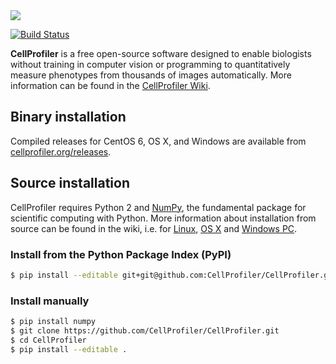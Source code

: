 <img src="http://i.imgur.com/WMFG0fo.png">

[![Build Status](https://img.shields.io/travis/CellProfiler/CellProfiler/master.svg)](https://travis-ci.org/CellProfiler/CellProfiler)

**CellProfiler** is a free open-source software designed to enable biologists without training in computer vision or programming to quantitatively measure phenotypes from thousands of images automatically. More information can be found in the [CellProfiler Wiki](https://github.com/CellProfiler/CellProfiler/wiki).

## Binary installation

Compiled releases for CentOS 6, OS X, and Windows are available from [cellprofiler.org/releases](http://cellprofiler.org/releases/).

## Source installation

CellProfiler requires Python 2 and [NumPy](http://www.numpy.org/), the fundamental package for scientific computing with Python. More information about installation from source can be found in the wiki, i.e. for [Linux](https://github.com/CellProfiler/CellProfiler/wiki/Source-installation-(Linux)), [OS X](https://github.com/CellProfiler/CellProfiler/wiki/Source-installation-(OS-X)) and [Windows PC](https://github.com/CellProfiler/CellProfiler/wiki/Source-installation-(PC)).

### Install from the Python Package Index (PyPI)

```sh
$ pip install --editable git+git@github.com:CellProfiler/CellProfiler.git#egg=cellprofiler
```

### Install manually

```sh
$ pip install numpy
$ git clone https://github.com/CellProfiler/CellProfiler.git
$ cd CellProfiler
$ pip install --editable .
```
